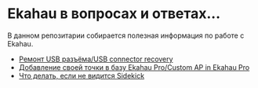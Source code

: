 # Ekahau в вопросах и ответах...

В данном репозитарии собирается полезная информация по работе с Ekahau.

- [Ремонт USB разъёма/USB connector recovery](USB_recover.md)
- [Добавление своей точки в базу Ekahau Pro/Custom AP in Ekahau Pro](CusctomAP.md)
- [Что делать, если не видится Sidekick](ESK1dshow.md)